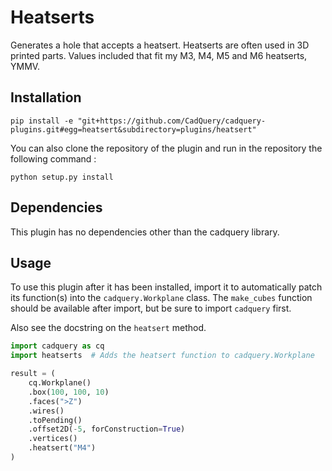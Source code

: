 # Heatserts

Generates a hole that accepts a heatsert. Heatserts are often used in 3D printed parts. Values included that fit my M3, M4, M5 and M6 heatserts, YMMV.

## Installation

```
pip install -e "git+https://github.com/CadQuery/cadquery-plugins.git#egg=heatsert&subdirectory=plugins/heatsert"
```
You can also clone the repository of the plugin and run in the repository the following command :
```
python setup.py install
```

## Dependencies

This plugin has no dependencies other than the cadquery library.

## Usage

To use this plugin after it has been installed, import it to automatically patch its function(s) into the `cadquery.Workplane` class. The `make_cubes` function should be available after import, but be sure to import `cadquery` first.

Also see the docstring on the `heatsert` method.

```python
import cadquery as cq
import heatserts  # Adds the heatsert function to cadquery.Workplane

result = (
    cq.Workplane()
    .box(100, 100, 10)
    .faces(">Z")
    .wires()
    .toPending()
    .offset2D(-5, forConstruction=True)
    .vertices()
    .heatsert("M4")
)
```
